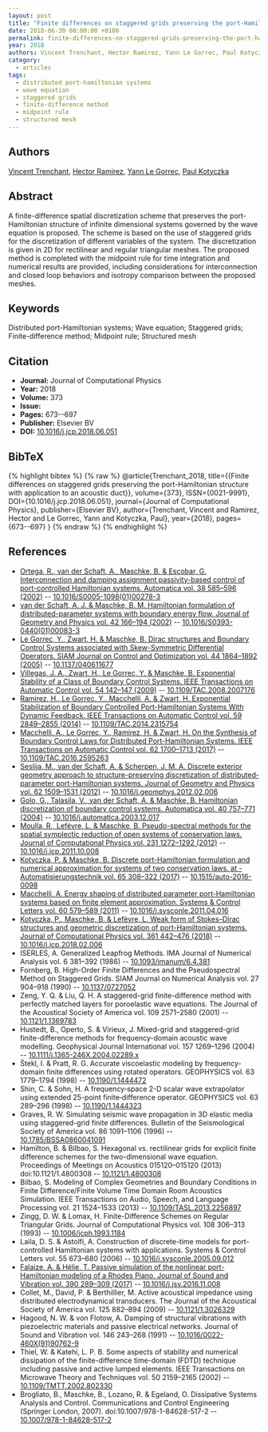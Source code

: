 ```yaml
---
layout: post
title: "Finite differences on staggered grids preserving the port-Hamiltonian structure with application to an acoustic duct"
date: 2018-06-30 00:00:00 +0100
permalink: finite-differences-on-staggered-grids-preserving-the-port-hamiltonian-structure-with-application-to-an-acoustic-duct
year: 2018
authors: Vincent Trenchant, Hector Ramirez, Yann Le Gorrec, Paul Kotyczka
category:
  - articles
tags:
  - distributed port-hamiltonian systems
  - wave equation
  - staggered grids
  - finite-difference method
  - midpoint rule
  - structured mesh
---
```

 
## Authors
[Vincent Trenchant](authors/vincent_trenchant), [Hector Ramirez](authors/hector_ramirez), [Yann Le Gorrec](authors/yann_le_gorrec), [Paul Kotyczka](authors/paul_kotyczka)
 
## Abstract
A finite-difference spatial discretization scheme that preserves the port-Hamiltonian structure of infinite dimensional systems governed by the wave equation is proposed. The scheme is based on the use of staggered grids for the discretization of different variables of the system. The discretization is given in 2D for rectilinear and regular triangular meshes. The proposed method is completed with the midpoint rule for time integration and numerical results are provided, including considerations for interconnection and closed loop behaviors and isotropy comparison between the proposed meshes.
 
## Keywords
Distributed port-Hamiltonian systems; Wave equation; Staggered grids; Finite-difference method; Midpoint rule; Structured mesh
 
## Citation
- **Journal:** Journal of Computational Physics
- **Year:** 2018
- **Volume:** 373
- **Issue:** 
- **Pages:** 673--697
- **Publisher:** Elsevier BV
- **DOI:** [10.1016/j.jcp.2018.06.051](https://doi.org/10.1016/j.jcp.2018.06.051)
 
## BibTeX
{% highlight bibtex %}
{% raw %}
@article{Trenchant_2018,
  title={{Finite differences on staggered grids preserving the port-Hamiltonian structure with application to an acoustic duct}},
  volume={373},
  ISSN={0021-9991},
  DOI={10.1016/j.jcp.2018.06.051},
  journal={Journal of Computational Physics},
  publisher={Elsevier BV},
  author={Trenchant, Vincent and Ramirez, Hector and Le Gorrec, Yann and Kotyczka, Paul},
  year={2018},
  pages={673--697}
}
{% endraw %}
{% endhighlight %}
 
## References
- [Ortega, R., van der Schaft, A., Maschke, B. & Escobar, G. Interconnection and damping assignment passivity-based control of port-controlled Hamiltonian systems. Automatica vol. 38 585–596 (2002)](interconnection-and-damping-assignment-passivity-based-control-of-port-controlled-hamiltonian-systems) -- [10.1016/S0005-1098(01)00278-3](https://doi.org/10.1016/S0005-1098(01)00278-3)
- [van der Schaft, A. J. & Maschke, B. M. Hamiltonian formulation of distributed-parameter systems with boundary energy flow. Journal of Geometry and Physics vol. 42 166–194 (2002)](hamiltonian-formulation-of-distributed-parameter-systems-with-boundary-energy-flow) -- [10.1016/S0393-0440(01)00083-3](https://doi.org/10.1016/S0393-0440(01)00083-3)
- [Le Gorrec, Y., Zwart, H. & Maschke, B. Dirac structures and Boundary Control Systems associated with Skew-Symmetric Differential Operators. SIAM Journal on Control and Optimization vol. 44 1864–1892 (2005)](dirac-structures-and-boundary-control-systems-associated-with-skew-symmetric-differential-operators) -- [10.1137/040611677](https://doi.org/10.1137/040611677)
- [Villegas, J. A., Zwart, H., Le Gorrec, Y. & Maschke, B. Exponential Stability of a Class of Boundary Control Systems. IEEE Transactions on Automatic Control vol. 54 142–147 (2009)](exponential-stability-of-a-class-of-boundary-control-systems) -- [10.1109/TAC.2008.2007176](https://doi.org/10.1109/TAC.2008.2007176)
- [Ramirez, H., Le Gorrec, Y., Macchelli, A. & Zwart, H. Exponential Stabilization of Boundary Controlled Port-Hamiltonian Systems With Dynamic Feedback. IEEE Transactions on Automatic Control vol. 59 2849–2855 (2014)](exponential-stabilization-of-boundary-controlled-port-hamiltonian-systems-with-dynamic-feedback) -- [10.1109/TAC.2014.2315754](https://doi.org/10.1109/TAC.2014.2315754)
- [Macchelli, A., Le Gorrec, Y., Ramirez, H. & Zwart, H. On the Synthesis of Boundary Control Laws for Distributed Port-Hamiltonian Systems. IEEE Transactions on Automatic Control vol. 62 1700–1713 (2017)](on-the-synthesis-of-boundary-control-laws-for-distributed-port-hamiltonian-systems) -- [10.1109/TAC.2016.2595263](https://doi.org/10.1109/TAC.2016.2595263)
- [Seslija, M., van der Schaft, A. & Scherpen, J. M. A. Discrete exterior geometry approach to structure-preserving discretization of distributed-parameter port-Hamiltonian systems. Journal of Geometry and Physics vol. 62 1509–1531 (2012)](discrete-exterior-geometry-approach-to-structure-preserving-discretization-of-distributed-parameter-port-hamiltonian-systems) -- [10.1016/j.geomphys.2012.02.006](https://doi.org/10.1016/j.geomphys.2012.02.006)
- [Golo, G., Talasila, V., van der Schaft, A. & Maschke, B. Hamiltonian discretization of boundary control systems. Automatica vol. 40 757–771 (2004)](hamiltonian-discretization-of-boundary-control-systems) -- [10.1016/j.automatica.2003.12.017](https://doi.org/10.1016/j.automatica.2003.12.017)
- [Moulla, R., Lefévre, L. & Maschke, B. Pseudo-spectral methods for the spatial symplectic reduction of open systems of conservation laws. Journal of Computational Physics vol. 231 1272–1292 (2012)](pseudo-spectral-methods-for-the-spatial-symplectic-reduction-of-open-systems-of-conservation-laws) -- [10.1016/j.jcp.2011.10.008](https://doi.org/10.1016/j.jcp.2011.10.008)
- [Kotyczka, P. & Maschke, B. Discrete port-Hamiltonian formulation and numerical approximation for systems of two conservation laws. at - Automatisierungstechnik vol. 65 308–322 (2017)](discrete-port-hamiltonian-formulation-and-numerical-approximation-for-systems-of-two-conservation-laws) -- [10.1515/auto-2016-0098](https://doi.org/10.1515/auto-2016-0098)
- [Macchelli, A. Energy shaping of distributed parameter port-Hamiltonian systems based on finite element approximation. Systems &amp; Control Letters vol. 60 579–589 (2011)](energy-shaping-of-distributed-parameter-port-hamiltonian-systems-based-on-finite-element-approximation) -- [10.1016/j.sysconle.2011.04.016](https://doi.org/10.1016/j.sysconle.2011.04.016)
- [Kotyczka, P., Maschke, B. & Lefèvre, L. Weak form of Stokes–Dirac structures and geometric discretization of port-Hamiltonian systems. Journal of Computational Physics vol. 361 442–476 (2018)](weak-form-of-stokes-dirac-structures-and-geometric-discretization-of-port-hamiltonian-systems) -- [10.1016/j.jcp.2018.02.006](https://doi.org/10.1016/j.jcp.2018.02.006)
- ISERLES, A. Generalized Leapfrog Methods. IMA Journal of Numerical Analysis vol. 6 381–392 (1986) -- [10.1093/imanum/6.4.381](https://doi.org/10.1093/imanum/6.4.381)
- Fornberg, B. High-Order Finite Differences and the Pseudospectral Method on Staggered Grids. SIAM Journal on Numerical Analysis vol. 27 904–918 (1990) -- [10.1137/0727052](https://doi.org/10.1137/0727052)
- Zeng, Y. Q. & Liu, Q. H. A staggered-grid finite-difference method with perfectly matched layers for poroelastic wave equations. The Journal of the Acoustical Society of America vol. 109 2571–2580 (2001) -- [10.1121/1.1369783](https://doi.org/10.1121/1.1369783)
- Hustedt, B., Operto, S. & Virieux, J. Mixed-grid and staggered-grid finite-difference methods for frequency-domain acoustic wave modelling. Geophysical Journal International vol. 157 1269–1296 (2004) -- [10.1111/j.1365-246X.2004.02289.x](https://doi.org/10.1111/j.1365-246X.2004.02289.x)
- Štekl, I. & Pratt, R. G. Accurate viscoelastic modeling by frequency‐domain finite differences using rotated operators. GEOPHYSICS vol. 63 1779–1794 (1998) -- [10.1190/1.1444472](https://doi.org/10.1190/1.1444472)
- Shin, C. & Sohn, H. A frequency‐space 2-D scalar wave extrapolator using extended 25-point finite‐difference operator. GEOPHYSICS vol. 63 289–296 (1998) -- [10.1190/1.1444323](https://doi.org/10.1190/1.1444323)
- Graves, R. W. Simulating seismic wave propagation in 3D elastic media using staggered-grid finite differences. Bulletin of the Seismological Society of America vol. 86 1091–1106 (1996) -- [10.1785/BSSA0860041091](https://doi.org/10.1785/BSSA0860041091)
- Hamilton, B. & Bilbao, S. Hexagonal vs. rectilinear grids for explicit finite difference schemes for the two-dimensional wave equation. Proceedings of Meetings on Acoustics 015120–015120 (2013) doi:10.1121/1.4800308 -- [10.1121/1.4800308](https://doi.org/10.1121/1.4800308)
- Bilbao, S. Modeling of Complex Geometries and Boundary Conditions in Finite Difference/Finite Volume Time Domain Room Acoustics Simulation. IEEE Transactions on Audio, Speech, and Language Processing vol. 21 1524–1533 (2013) -- [10.1109/TASL.2013.2256897](https://doi.org/10.1109/TASL.2013.2256897)
- Zingg, D. W. & Lomax, H. Finite-Difference Schemes on Regular Triangular Grids. Journal of Computational Physics vol. 108 306–313 (1993) -- [10.1006/jcph.1993.1184](https://doi.org/10.1006/jcph.1993.1184)
- Laila, D. S. & Astolfi, A. Construction of discrete-time models for port-controlled Hamiltonian systems with applications. Systems &amp; Control Letters vol. 55 673–680 (2006) -- [10.1016/j.sysconle.2005.09.012](https://doi.org/10.1016/j.sysconle.2005.09.012)
- [Falaize, A. & Hélie, T. Passive simulation of the nonlinear port-Hamiltonian modeling of a Rhodes Piano. Journal of Sound and Vibration vol. 390 289–309 (2017)](passive-simulation-of-the-nonlinear-port-hamiltonian-modeling-of-a-rhodes-piano) -- [10.1016/j.jsv.2016.11.008](https://doi.org/10.1016/j.jsv.2016.11.008)
- Collet, M., David, P. & Berthillier, M. Active acoustical impedance using distributed electrodynamical transducers. The Journal of the Acoustical Society of America vol. 125 882–894 (2009) -- [10.1121/1.3026329](https://doi.org/10.1121/1.3026329)
- Hagood, N. W. & von Flotow, A. Damping of structural vibrations with piezoelectric materials and passive electrical networks. Journal of Sound and Vibration vol. 146 243–268 (1991) -- [10.1016/0022-460X(91)90762-9](https://doi.org/10.1016/0022-460X(91)90762-9)
- Thiel, W. & Katehi, L. P. B. Some aspects of stability and numerical dissipation of the finite-difference time-domain (FDTD) technique including passive and active lumped elements. IEEE Transactions on Microwave Theory and Techniques vol. 50 2159–2165 (2002) -- [10.1109/TMTT.2002.802330](https://doi.org/10.1109/TMTT.2002.802330)
- Brogliato, B., Maschke, B., Lozano, R. & Egeland, O. Dissipative Systems Analysis and Control. Communications and Control Engineering (Springer London, 2007). doi:10.1007/978-1-84628-517-2 -- [10.1007/978-1-84628-517-2](https://doi.org/10.1007/978-1-84628-517-2)

